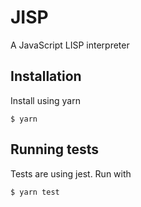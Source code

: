 # JISP

A JavaScript LISP interpreter

## Installation

Install using yarn
```
$ yarn
```

## Running tests

Tests are using jest. Run with

```
$ yarn test
```
